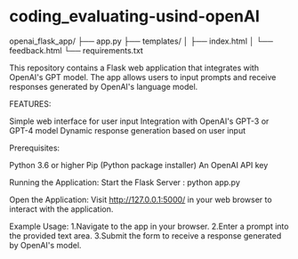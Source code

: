# coding_evaluating-usind-openAI
openai_flask_app/
├── app.py
├── templates/
│   ├── index.html
│   └── feedback.html
└── requirements.txt


This repository contains a Flask web application that integrates with OpenAI's GPT model. The app allows users to input prompts and receive responses generated by OpenAI's language model.

FEATURES:

Simple web interface for user input
Integration with OpenAI's GPT-3 or GPT-4 model
Dynamic response generation based on user input

Prerequisites:

Python 3.6 or higher
Pip (Python package installer)
An OpenAI API key


Running the Application:
Start the Flask Server : python app.py

Open the Application:
Visit http://127.0.0.1:5000/ in your web browser to interact with the application.

Example Usage:
1.Navigate to the app in your browser.
2.Enter a prompt into the provided text area.
3.Submit the form to receive a response generated by OpenAI's model.
